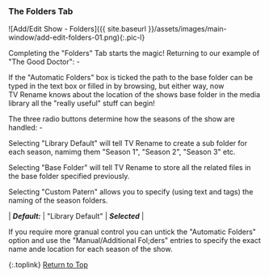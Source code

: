 <!-- START ADD/EDIT SHOW [The Folders Tab] --- -->
### The Folders Tab

![Add/Edit Show - Folders]({{ site.baseurl }}/assets/images/main-window/add-edit-folders-01.png){:.pic-l}

Completing the "Folders" Tab starts the magic! Returning to our example of "The Good Doctor": -

If the "Automatic Folders" box is ticked the path to the base folder can be typed in the text box or filled in by browsing, but either way, now TV&nbsp;Rename knows about the location of the shows base folder in the media library all the "really useful" stuff can begin!

The three radio buttons determine how the seasons of the show are handled: -

Selecting "Library Default" will tell TV&nbsp;Rename to create a sub folder for each season, namimg them "Season 1", "Season 2", "Season 3" etc.

Selecting "Base Folder" will tell TV&nbsp;Rename to store all the related files in the base folder specified previously.

Selecting "Custom Patern" allows you to specify (using text and tags) the naming of the season folders.

| _**Default:**_ | "Library Default" | _**Selected**_ |

If you require more granual control you can untick the "Automatic Folders" option and use the "Manual/Additional Fol;ders" entries to specify the exact name ande location for each season of the show.

{:.toplink}
[Return to Top]()
<!-- END ADD/EDIT SHOW [The Folders Tab] ----- -->
